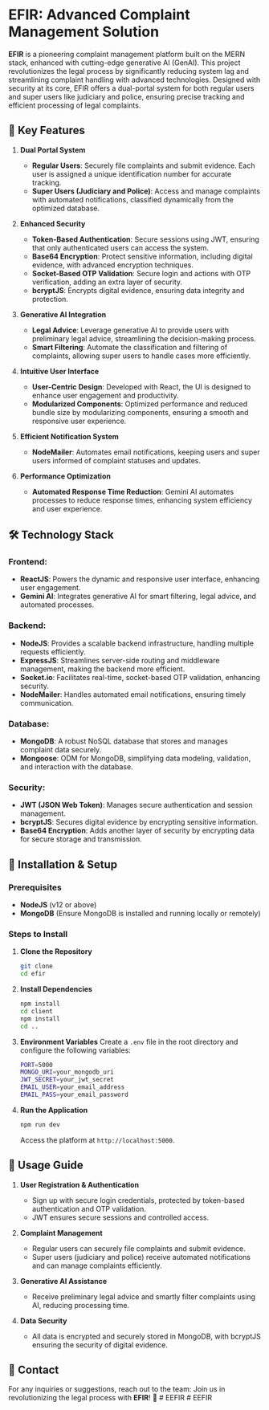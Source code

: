 # EFIR: Advanced Complaint Management Solution 

**EFIR** is a pioneering complaint management platform built on the MERN stack, enhanced with cutting-edge generative AI (GenAI). This project revolutionizes the legal process by significantly reducing system lag and streamlining complaint handling with advanced technologies. Designed with security at its core, EFIR offers a dual-portal system for both regular users and super users like judiciary and police, ensuring precise tracking and efficient processing of legal complaints.

## 🌟 Key Features

1. **Dual Portal System**
   - **Regular Users**: Securely file complaints and submit evidence. Each user is assigned a unique identification number for accurate tracking.
   - **Super Users (Judiciary and Police)**: Access and manage complaints with automated notifications, classified dynamically from the optimized database.

2. **Enhanced Security**
   - **Token-Based Authentication**: Secure sessions using JWT, ensuring that only authenticated users can access the system.
   - **Base64 Encryption**: Protect sensitive information, including digital evidence, with advanced encryption techniques.
   - **Socket-Based OTP Validation**: Secure login and actions with OTP verification, adding an extra layer of security.
   - **bcryptJS**: Encrypts digital evidence, ensuring data integrity and protection.

3. **Generative AI Integration**
   - **Legal Advice**: Leverage generative AI to provide users with preliminary legal advice, streamlining the decision-making process.
   - **Smart Filtering**: Automate the classification and filtering of complaints, allowing super users to handle cases more efficiently.

4. **Intuitive User Interface**
   - **User-Centric Design**: Developed with React, the UI is designed to enhance user engagement and productivity.
   - **Modularized Components**: Optimized performance and reduced bundle size by modularizing components, ensuring a smooth and responsive user experience.

5. **Efficient Notification System**
   - **NodeMailer**: Automates email notifications, keeping users and super users informed of complaint statuses and updates.

6. **Performance Optimization**
   - **Automated Response Time Reduction**: Gemini AI automates processes to reduce response times, enhancing system efficiency and user experience.

## 🛠️ Technology Stack

### Frontend:
- **ReactJS**: Powers the dynamic and responsive user interface, enhancing user engagement.
- **Gemini AI**: Integrates generative AI for smart filtering, legal advice, and automated processes.

### Backend:
- **NodeJS**: Provides a scalable backend infrastructure, handling multiple requests efficiently.
- **ExpressJS**: Streamlines server-side routing and middleware management, making the backend more efficient.
- **Socket.io**: Facilitates real-time, socket-based OTP validation, enhancing security.
- **NodeMailer**: Handles automated email notifications, ensuring timely communication.

### Database:
- **MongoDB**: A robust NoSQL database that stores and manages complaint data securely.
- **Mongoose**: ODM for MongoDB, simplifying data modeling, validation, and interaction with the database.

### Security:
- **JWT (JSON Web Token)**: Manages secure authentication and session management.
- **bcryptJS**: Secures digital evidence by encrypting sensitive information.
- **Base64 Encryption**: Adds another layer of security by encrypting data for secure storage and transmission.

## 🔧 Installation & Setup

### Prerequisites
- **NodeJS** (v12 or above)
- **MongoDB** (Ensure MongoDB is installed and running locally or remotely)

### Steps to Install

1. **Clone the Repository**
   ```bash
   git clone 
   cd efir
   ```

2. **Install Dependencies**
   ```bash
   npm install
   cd client
   npm install
   cd ..
   ```

3. **Environment Variables**
   Create a `.env` file in the root directory and configure the following variables:
   ```bash
   PORT=5000
   MONGO_URI=your_mongodb_uri
   JWT_SECRET=your_jwt_secret
   EMAIL_USER=your_email_address
   EMAIL_PASS=your_email_password
   ```

4. **Run the Application**
   ```bash
   npm run dev
   ```
   Access the platform at `http://localhost:5000`.

## 🚀 Usage Guide

1. **User Registration & Authentication**
   - Sign up with secure login credentials, protected by token-based authentication and OTP validation.
   - JWT ensures secure sessions and controlled access.

2. **Complaint Management**
   - Regular users can securely file complaints and submit evidence.
   - Super users (judiciary and police) receive automated notifications and can manage complaints efficiently.

3. **Generative AI Assistance**
   - Receive preliminary legal advice and smartly filter complaints using AI, reducing processing time.

4. **Data Security**
   - All data is encrypted and securely stored in MongoDB, with bcryptJS ensuring the security of digital evidence.


## 💼 Contact

For any inquiries or suggestions, reach out to the team:
Join us in revolutionizing the legal process with **EFIR**! 🚀
#   E E F I R 
 
 #   E E F I R 
 
 
